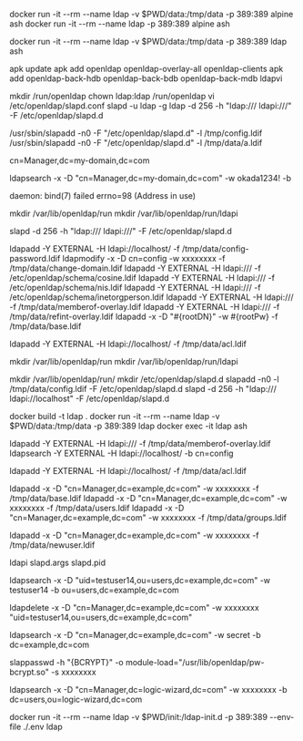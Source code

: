 docker run -it --rm --name ldap -v $PWD/data:/tmp/data -p 389:389 alpine ash
docker run -it --rm --name ldap -p 389:389 alpine ash

docker run -it --rm --name ldap -v $PWD/data:/tmp/data -p 389:389 ldap ash

apk update
apk add openldap openldap-overlay-all openldap-clients 
apk add openldap-back-hdb openldap-back-bdb openldap-back-mdb ldapvi

mkdir /run/openldap
chown ldap:ldap /run/openldap
vi /etc/openldap/slapd.conf
slapd -u ldap -g ldap -d 256 -h "ldap:/// ldapi:///" -F /etc/openldap/slapd.d

/usr/sbin/slapadd -n0 -F "/etc/openldap/slapd.d" -l /tmp/config.ldif
/usr/sbin/slapadd -n0 -F "/etc/openldap/slapd.d" -l /tmp/data/a.ldif

cn=Manager,dc=my-domain,dc=com

ldapsearch -x -D "cn=Manager,dc=my-domain,dc=com" -w okada1234! -b


 daemon: bind(7) failed errno=98 (Address in use)

mkdir /var/lib/openldap/run
mkdir /var/lib/openldap/run/ldapi

slapd -d 256 -h "ldap:/// ldapi:///" -F /etc/openldap/slapd.d

ldapadd -Y EXTERNAL -H ldapi://localhost/ -f /tmp/data/config-password.ldif
ldapmodify -x -D cn=config -w xxxxxxxx -f /tmp/data/change-domain.ldif
ldapadd -Y EXTERNAL -H ldapi:/// -f /etc/openldap/schema/cosine.ldif
ldapadd -Y EXTERNAL -H ldapi:/// -f /etc/openldap/schema/nis.ldif
ldapadd -Y EXTERNAL -H ldapi:/// -f /etc/openldap/schema/inetorgperson.ldif
ldapadd -Y EXTERNAL -H ldapi:/// -f /tmp/data/memberof-overlay.ldif
ldapadd -Y EXTERNAL -H ldapi:/// -f /tmp/data/refint-overlay.ldif
ldapadd -x -D "#{rootDN}" -w #{rootPw} -f /tmp/data/base.ldif


ldapadd -Y EXTERNAL -H ldapi://localhost/ -f /tmp/data/acl.ldif

mkdir /var/lib/openldap/run
mkdir /var/lib/openldap/run/ldapi

mkdir /var/lib/openldap/run/
mkdir /etc/openldap/slapd.d
slapadd -n0 -l /tmp/data/config.ldif -F /etc/openldap/slapd.d
slapd -d 256 -h "ldap:/// ldapi://localhost" -F /etc/openldap/slapd.d

docker build -t ldap .
docker run -it --rm --name ldap -v $PWD/data:/tmp/data -p 389:389 ldap
docker exec -it  ldap ash

ldapadd -Y EXTERNAL -H ldapi:/// -f /tmp/data/memberof-overlay.ldif
ldapsearch -Y EXTERNAL -H ldapi://localhost/ -b cn=config

ldapadd -Y EXTERNAL -H ldapi://localhost/ -f /tmp/data/acl.ldif

ldapadd -x -D "cn=Manager,dc=example,dc=com" -w xxxxxxxx -f /tmp/data/base.ldif
ldapadd -x -D "cn=Manager,dc=example,dc=com" -w xxxxxxxx -f /tmp/data/users.ldif
ldapadd -x -D "cn=Manager,dc=example,dc=com" -w xxxxxxxx -f /tmp/data/groups.ldif   

ldapadd -x -D "cn=Manager,dc=example,dc=com" -w xxxxxxxx -f /tmp/data/newuser.ldif  

ldapi       slapd.args  slapd.pid

 ldapsearch -x -D "uid=testuser14,ou=users,dc=example,dc=com" -w testuser14 -b ou=users,dc=example,dc=com

 ldapdelete -x -D "cn=Manager,dc=example,dc=com" -w xxxxxxxx "uid=testuser14,ou=users,dc=example,dc=com"

ldapsearch -x -D "cn=Manager,dc=example,dc=com" -w secret -b dc=example,dc=com

slappasswd -h "{BCRYPT}" -o module-load="/usr/lib/openldap/pw-bcrypt.so" -s xxxxxxxx


ldapsearch -x -D "cn=Manager,dc=logic-wizard,dc=com" -w xxxxxxxx -b dc=users,ou=logic-wizard,dc=com

docker run -it --rm --name ldap -v $PWD/init:/ldap-init.d -p 389:389 --env-file ./.env ldap